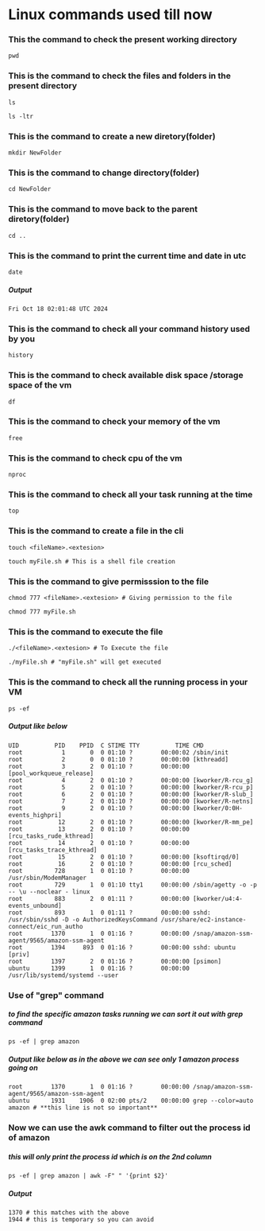 # Linux commands used till now

### This the command to check the present working directory

```
pwd
```

### This is the command to check the files and folders in the present directory

```
ls
```
```
ls -ltr
```

### This is the command to create a new diretory(folder)

```
mkdir NewFolder
```

### This is the command to change directory(folder)

```
cd NewFolder
```

### This is the command to move back to the parent diretory(folder)

```
cd ..
```

### This is the command to print the current time and date in utc
```
date
```
##### Output
```
Fri Oct 18 02:01:48 UTC 2024
```

### This is the command to check all your command history used by you

```
history
```

### This is the command to check available disk space /storage space of the vm

```
df
```

### This is the command to check your memory of the vm

```
free
```

### This is the command to check cpu of the vm

```
nproc
```

### This is the command to check all your task running at the time

```
top
```

### This is the command to create a file in the cli
```
touch <fileName>.<extesion>
```
```
touch myFile.sh # This is a shell file creation
```

### This is the command to give permisssion to the file
```
chmod 777 <fileName>.<extesion> # Giving permission to the file
```
```
chmod 777 myFile.sh 
```

### This is the command to execute the file
```
./<fileName>.<extesion> # To Execute the file
```
```
./myFile.sh # "myFile.sh" will get executed
```

### This is the command to check all the running process in your VM
```
ps -ef
```
##### Output like below
```
UID          PID    PPID  C STIME TTY          TIME CMD
root           1       0  0 01:10 ?        00:00:02 /sbin/init
root           2       0  0 01:10 ?        00:00:00 [kthreadd]
root           3       2  0 01:10 ?        00:00:00 [pool_workqueue_release]
root           4       2  0 01:10 ?        00:00:00 [kworker/R-rcu_g]
root           5       2  0 01:10 ?        00:00:00 [kworker/R-rcu_p]
root           6       2  0 01:10 ?        00:00:00 [kworker/R-slub_]
root           7       2  0 01:10 ?        00:00:00 [kworker/R-netns]
root           9       2  0 01:10 ?        00:00:00 [kworker/0:0H-events_highpri]
root          12       2  0 01:10 ?        00:00:00 [kworker/R-mm_pe]
root          13       2  0 01:10 ?        00:00:00 [rcu_tasks_rude_kthread]
root          14       2  0 01:10 ?        00:00:00 [rcu_tasks_trace_kthread]
root          15       2  0 01:10 ?        00:00:00 [ksoftirqd/0]
root          16       2  0 01:10 ?        00:00:00 [rcu_sched]
root         728       1  0 01:10 ?        00:00:00 /usr/sbin/ModemManager
root         729       1  0 01:10 tty1     00:00:00 /sbin/agetty -o -p -- \u --noclear - linux
root         883       2  0 01:11 ?        00:00:00 [kworker/u4:4-events_unbound]
root         893       1  0 01:11 ?        00:00:00 sshd: /usr/sbin/sshd -D -o AuthorizedKeysCommand /usr/share/ec2-instance-connect/eic_run_autho
root        1370       1  0 01:16 ?        00:00:00 /snap/amazon-ssm-agent/9565/amazon-ssm-agent
root        1394     893  0 01:16 ?        00:00:00 sshd: ubuntu [priv]
root        1397       2  0 01:16 ?        00:00:00 [psimon]
ubuntu      1399       1  0 01:16 ?        00:00:00 /usr/lib/systemd/systemd --user
```

### Use of "grep" command 
##### to find the specific amazon tasks running we can sort it out with grep command
```
ps -ef | grep amazon 
```
##### Output like below as in the above we can see only 1 amazon process going on
```
root        1370       1  0 01:16 ?        00:00:00 /snap/amazon-ssm-agent/9565/amazon-ssm-agent
ubuntu      1931    1906  0 02:00 pts/2    00:00:00 grep --color=auto amazon # **this line is not so important**
```

### Now we can use the **awk** command to filter out the process id of amazon 
##### this will only print the process id which is on the 2nd column
```
ps -ef | grep amazon | awk -F" " '{print $2}'
```
##### Output
```
1370 # this matches with the above
1944 # this is temporary so you can avoid
```
